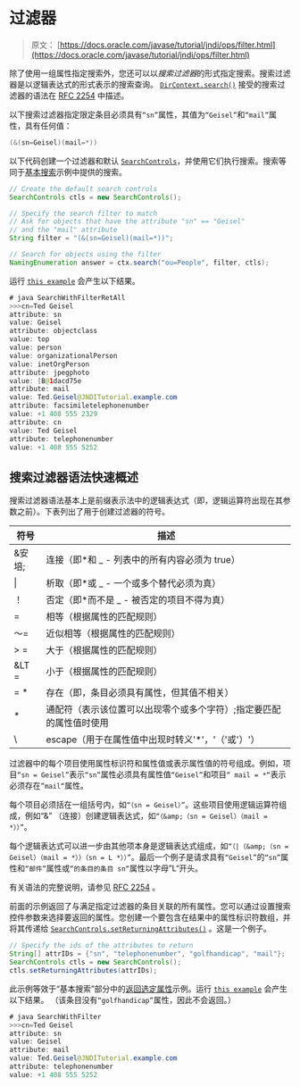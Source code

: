 # 过滤器

> 原文： [https://docs.oracle.com/javase/tutorial/jndi/ops/filter.html](https://docs.oracle.com/javase/tutorial/jndi/ops/filter.html)

除了使用一组属性指定搜索外，您还可以以*搜索过滤器*的形式指定搜索。搜索过滤器是以逻辑表达式的形式表示的搜索查询。 [`DirContext.search()`](https://docs.oracle.com/javase/8/docs/api/javax/naming/directory/DirContext.html#search-javax.naming.Name-java.lang.String-javax.naming.directory.SearchControls-) 接受的搜索过滤器的语法在 [RFC 2254](http://www.ietf.org/rfc/rfc2254.txt) 中描述。

以下搜索过滤器指定限定条目必须具有`“sn”`属性，其值为`“Geisel”`和`“mail”`属性，具有任何值：

```java
(&(sn=Geisel)(mail=*))

```

以下代码创建一个过滤器和默认 [`SearchControls`](https://docs.oracle.com/javase/8/docs/api/javax/naming/directory/SearchControls.html)，并使用它们执行搜索。搜索等同于[基本搜索](basicsearch.html)示例中提供的搜索。

```java
// Create the default search controls
SearchControls ctls = new SearchControls();

// Specify the search filter to match
// Ask for objects that have the attribute "sn" == "Geisel"
// and the "mail" attribute
String filter = "(&(sn=Geisel)(mail=*))";

// Search for objects using the filter
NamingEnumeration answer = ctx.search("ou=People", filter, ctls);

```

运行 [`this example`](examples/SearchWithFilterRetAll.java) 会产生以下结果。

```java
# java SearchWithFilterRetAll
>>>cn=Ted Geisel
attribute: sn
value: Geisel
attribute: objectclass
value: top
value: person
value: organizationalPerson
value: inetOrgPerson
attribute: jpegphoto
value: [B@1dacd75e
attribute: mail
value: Ted.Geisel@JNDITutorial.example.com
attribute: facsimiletelephonenumber
value: +1 408 555 2329
attribute: cn
value: Ted Geisel
attribute: telephonenumber
value: +1 408 555 5252

```

## 搜索过滤器语法快速概述

搜索过滤器语法基本上是前缀表示法中的逻辑表达式（即，逻辑运算符出现在其参数之前）。下表列出了用于创建过滤器的符号。

| 符号 | 描述 |
| --- | --- |
| &安培; | 连接（即*和 _ - 列表中的所有内容必须为 true） |
| &#124; | 析取（即*或 _ - 一个或多个替代必须为真） |
| ！ | 否定（即*而不是 _ - 被否定的项目不得为真） |
| = | 相等（根据属性的匹配规则） |
| 〜= | 近似相等（根据属性的匹配规则） |
| &GT; = | 大于（根据属性的匹配规则） |
| &LT = | 小于（根据属性的匹配规则） |
| = * | 存在（即，条目必须具有属性，但其值不相关） |
| * | 通配符（表示该位置可以出现零个或多个字符）;指定要匹配的属性值时使用 |
| \ | escape（用于在属性值中出现时转义'*'，'（'或'）'） |

过滤器中的每个项目使用属性标识符和属性值或表示属性值的符号组成。例如，项目`“sn = Geisel”`表示`“sn”`属性必须具有属性值`“Geisel”`和项目`“ mail = *“`表示必须存在`”mail“`属性。

每个项目必须括在一组括号内，如`“（sn = Geisel）”`。这些项目使用逻辑运算符组成，例如“&amp;” （连接）创建逻辑表达式，如`“（&amp;（sn = Geisel）（mail = *））”`。

每个逻辑表达式可以进一步由其他项本身是逻辑表达式组成，如`“（|（&amp;（sn = Geisel）（mail = *））（sn = L *））”`。最后一个例子是请求具有`“Geisel”`的`“sn”`属性和`“邮件”`属性或`“的条目的条目 sn“`属性以字母”L“开头。

有关语法的完整说明，请参见 [RFC 2254](http://ietf.org/rfc/rfc2254.txt) 。

前面的示例返回了与满足指定过滤器的条目关联的所有属性。您可以通过设置搜索控件参数来选择要返回的属性。您创建一个要包含在结果中的属性标识符数组，并将其传递给 [`SearchControls.setReturningAttributes()`](https://docs.oracle.com/javase/8/docs/api/javax/naming/directory/SearchControls.html#setReturningAttributes-java.lang.String:A-) 。这是一个例子。

```java
// Specify the ids of the attributes to return
String[] attrIDs = {"sn", "telephonenumber", "golfhandicap", "mail"};
SearchControls ctls = new SearchControls();
ctls.setReturningAttributes(attrIDs);

```

此示例等效于“基本搜索”部分中的[返回选定属性](basicsearch.html#SELECT)示例。运行 [`this example`](examples/SearchWithFilter.java) 会产生以下结果。 （该条目没有`“golfhandicap”`属性，因此不会返回。）

```java
# java SearchWithFilter
>>>cn=Ted Geisel
attribute: sn
value: Geisel
attribute: mail
value: Ted.Geisel@JNDITutorial.example.com
attribute: telephonenumber
value: +1 408 555 5252

```